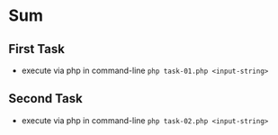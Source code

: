 # Sum

## First Task

+ execute via php in command-line `php task-01.php <input-string>`

## Second Task

+ execute via php in command-line `php task-02.php <input-string>`